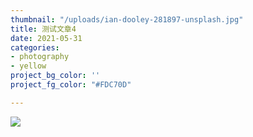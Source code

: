 ```yaml
---
thumbnail: "/uploads/ian-dooley-281897-unsplash.jpg"
title: 测试文章4
date: 2021-05-31
categories:
- photography
- yellow
project_bg_color: ''
project_fg_color: "#FDC70D"

---
```

![](/uploads/ian-dooley-281897-unsplash.jpg)